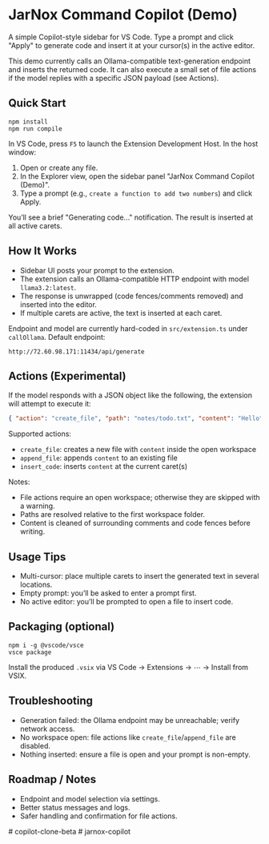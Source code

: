 # JarNox Command Copilot (Demo)

A simple Copilot-style sidebar for VS Code. Type a prompt and click "Apply" to generate code and insert it at your cursor(s) in the active editor.

This demo currently calls an Ollama-compatible text-generation endpoint and inserts the returned code. It can also execute a small set of file actions if the model replies with a specific JSON payload (see Actions).

## Quick Start

```
npm install
npm run compile
```

In VS Code, press `F5` to launch the Extension Development Host. In the host window:

1) Open or create any file.
2) In the Explorer view, open the sidebar panel "JarNox Command Copilot (Demo)".
3) Type a prompt (e.g., `create a function to add two numbers`) and click Apply.

You’ll see a brief "Generating code..." notification. The result is inserted at all active carets.

## How It Works

- Sidebar UI posts your prompt to the extension.
- The extension calls an Ollama-compatible HTTP endpoint with model `llama3.2:latest`.
- The response is unwrapped (code fences/comments removed) and inserted into the editor.
- If multiple carets are active, the text is inserted at each caret.

Endpoint and model are currently hard-coded in `src/extension.ts` under `callOllama`. Default endpoint:

```
http://72.60.98.171:11434/api/generate
```

## Actions (Experimental)

If the model responds with a JSON object like the following, the extension will attempt to execute it:

```json
{ "action": "create_file", "path": "notes/todo.txt", "content": "Hello" }
```

Supported actions:

- `create_file`: creates a new file with `content` inside the open workspace
- `append_file`: appends `content` to an existing file
- `insert_code`: inserts `content` at the current caret(s)

Notes:

- File actions require an open workspace; otherwise they are skipped with a warning.
- Paths are resolved relative to the first workspace folder.
- Content is cleaned of surrounding comments and code fences before writing.

## Usage Tips

- Multi-cursor: place multiple carets to insert the generated text in several locations.
- Empty prompt: you’ll be asked to enter a prompt first.
- No active editor: you’ll be prompted to open a file to insert code.

## Packaging (optional)

```
npm i -g @vscode/vsce
vsce package
```

Install the produced `.vsix` via VS Code → Extensions → ⋯ → Install from VSIX.

## Troubleshooting

- Generation failed: the Ollama endpoint may be unreachable; verify network access.
- No workspace open: file actions like `create_file`/`append_file` are disabled.
- Nothing inserted: ensure a file is open and your prompt is non-empty.

## Roadmap / Notes

- Endpoint and model selection via settings.
- Better status messages and logs.
- Safer handling and confirmation for file actions.

#   c o p i l o t - c l o n e - b e t a  
 #   j a r n o x - c o p i l o t  
 